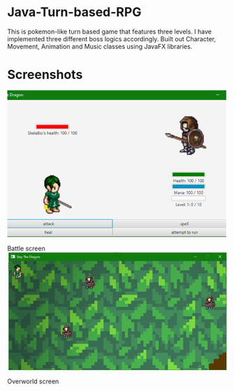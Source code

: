 # Java-Turn-based-RPG
This is pokemon-like turn based game that features three levels. I have implemented three different boss logics accordingly. 
Built out Character, Movement, Animation and Music classes using JavaFX libraries.
# Screenshots
![Screenshot](assets/img/screenshot1.PNG)


Battle screen
![Screenshot](assets/img/screenshot2.PNG)


Overworld screen
